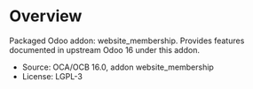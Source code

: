 # Overview

Packaged Odoo addon: website_membership. Provides features documented in upstream Odoo 16 under this addon.

- Source: OCA/OCB 16.0, addon website_membership
- License: LGPL-3
